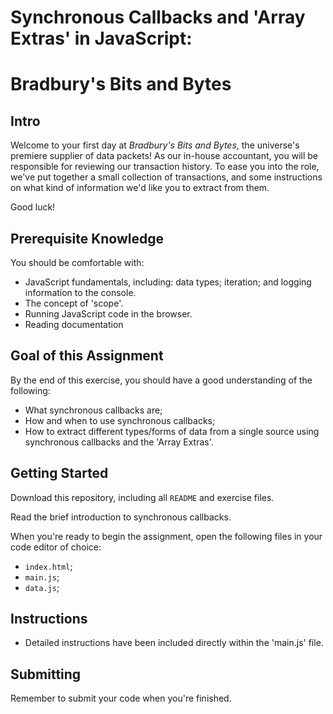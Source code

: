 # Synchronous Callbacks and 'Array Extras' in JavaScript:
# Bradbury's Bits and Bytes

## Intro

Welcome to your first day at *Bradbury's Bits and Bytes*, the universe's premiere supplier of data packets! As our in-house accountant, you will be responsible for reviewing our transaction history. To ease you into the role, we've put together a small collection of transactions, and some instructions on what kind of information we'd like you to extract from them.

Good luck!

## Prerequisite Knowledge

You should be comfortable with:

- JavaScript fundamentals, including: data types; iteration; and logging information to the console.
- The concept of 'scope'.
- Running JavaScript code in the browser.
- Reading documentation

## Goal of this Assignment

By the end of this exercise, you should have a good understanding of the following:
- What synchronous callbacks are;
- How and when to use synchronous callbacks;
- How to extract different types/forms of data from a single source using synchronous callbacks and the 'Array Extras'.

## Getting Started

Download this repository, including all `README` and exercise files.

Read the brief introduction to synchronous callbacks.

When you're ready to begin the assignment, open the following files in your code editor of choice:
- `index.html`;
- `main.js`;
- `data.js`;

## Instructions

- Detailed instructions have been included directly within the 'main.js' file.

## Submitting

Remember to submit your code when you're finished.
